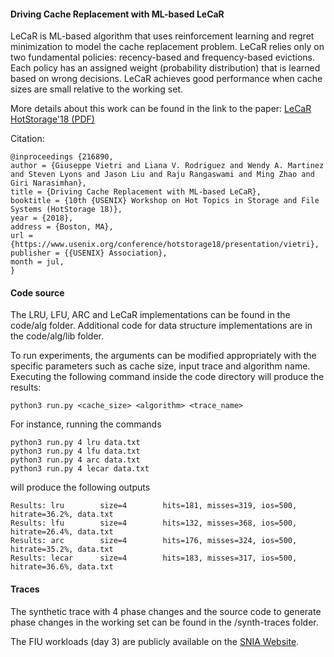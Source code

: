 #### Driving Cache Replacement with ML-based LeCaR

LeCaR is ML-based algorithm that uses reinforcement learning and regret minimization to model the cache replacement problem. LeCaR relies only on two fundamental policies: recency-based and frequency-based evictions. Each policy has an assigned weight (probability distribution) that is learned based on wrong decisions. LeCaR achieves good performance when cache sizes are small relative to the working set.

More details about this work can be found in the link to the paper:
[LeCaR HotStorage'18 (PDF)](https://www.usenix.org/system/files/conference/hotstorage18/hotstorage18-paper-vietri.pdf)

Citation:

    @inproceedings {216890,
    author = {Giuseppe Vietri and Liana V. Rodriguez and Wendy A. Martinez and Steven Lyons and Jason Liu and Raju Rangaswami and Ming Zhao and Giri Narasimhan},
    title = {Driving Cache Replacement with ML-based LeCaR},
    booktitle = {10th {USENIX} Workshop on Hot Topics in Storage and File Systems (HotStorage 18)},
    year = {2018},
    address = {Boston, MA},
    url = {https://www.usenix.org/conference/hotstorage18/presentation/vietri},
    publisher = {{USENIX} Association},
    month = jul,
    }

#### Code source

The LRU, LFU, ARC and LeCaR implementations can be found in the code/alg folder.
Additional code for data structure implementations are in the code/alg/lib folder. 

To run experiments, the arguments can be modified appropriately with the specific parameters such as cache size, input trace and algorithm name.
Executing the following command inside the code directory will produce the results: 

```python3 run.py <cache_size> <algorithm> <trace_name>```

For instance, running the commands 

```python3 run.py 4 lru data.txt```\
```python3 run.py 4 lfu data.txt```\
```python3 run.py 4 arc data.txt```\
```python3 run.py 4 lecar data.txt```

will produce the following outputs

```Results: lru        size=4        hits=181, misses=319, ios=500, hitrate=36.2%, data.txt```\
```Results: lfu        size=4        hits=132, misses=368, ios=500, hitrate=26.4%, data.txt```\
```Results: arc        size=4        hits=176, misses=324, ios=500, hitrate=35.2%, data.txt```\
```Results: lecar      size=4        hits=183, misses=317, ios=500, hitrate=36.6%, data.txt```

#### Traces

The synthetic trace with 4 phase changes and the source code to generate phase changes in the working set can be found in the /synth-traces folder.

The FIU workloads (day 3) are publicly available on the [SNIA Website](http://iotta.snia.org/tracetypes/3).  
